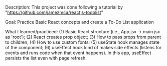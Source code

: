 Description: This project was done following a tutorial by "https://github.com/jamezmca/reactjs-todolist"

Goal: Practice Basic React concepts and create a To-Do List application

What I learned/practiced:
(1) Basic React structure (i.e., App.jsx -> main.jsx as 'root'); 
(2) React creates prop object; 
(3) How to pass props from parent to children; 
(4) How to use custom fonts; 
(5) useState hook manages state of the component; 
(6) useEffect hook kind of makes side effects (listens for events and runs code when that event happens). In this app, useEffect persists the list even with page refresh. 
